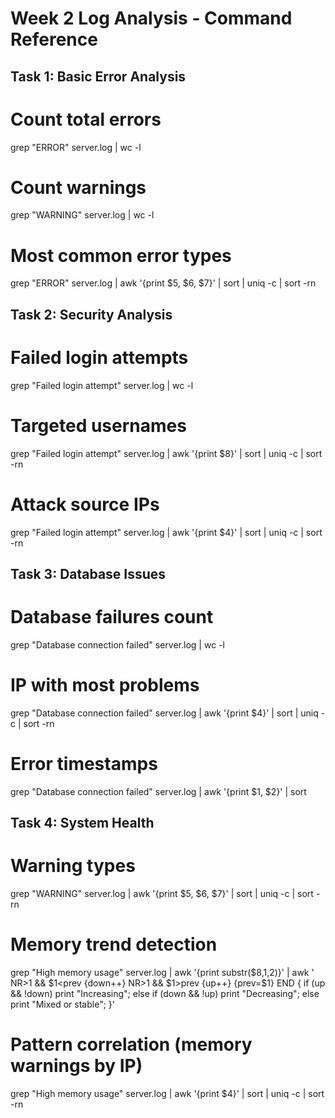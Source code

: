 # Week 2 Log Analysis - Command Reference

## Task 1: Basic Error Analysis
# Count total errors
grep "ERROR" server.log | wc -l

# Count warnings
grep "WARNING" server.log | wc -l

# Most common error types
grep "ERROR" server.log | awk '{print $5, $6, $7}' | sort | uniq -c | sort -rn

## Task 2: Security Analysis
# Failed login attempts
grep "Failed login attempt" server.log | wc -l

# Targeted usernames
grep "Failed login attempt" server.log | awk '{print $8}' | sort | uniq -c | sort -rn

# Attack source IPs
grep "Failed login attempt" server.log | awk '{print $4}' | sort | uniq -c | sort -rn

## Task 3: Database Issues
# Database failures count
grep "Database connection failed" server.log | wc -l

# IP with most problems
grep "Database connection failed" server.log | awk '{print $4}' | sort | uniq -c | sort -rn

# Error timestamps
grep "Database connection failed" server.log | awk '{print $1, $2}' | sort

## Task 4: System Health
# Warning types
grep "WARNING" server.log | awk '{print $5, $6, $7}' | sort | uniq -c | sort -rn

# Memory trend detection
grep "High memory usage" server.log | awk '{print substr($8,1,2)}' | awk '
NR>1 && $1<prev {down++}
NR>1 && $1>prev {up++}
{prev=$1}
END {
  if (up && !down) print "Increasing";
  else if (down && !up) print "Decreasing";
  else print "Mixed or stable";
}'

# Pattern correlation (memory warnings by IP)
grep "High memory usage" server.log | awk '{print $4}' | sort | uniq -c | sort -rn
